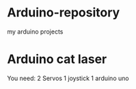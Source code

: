 # Arduino-repository
my arduino projects

# Arduino cat laser
 You need:
 2 Servos
 1 joystick
 1 arduino uno

